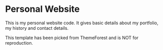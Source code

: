 Personal Website
================

This is my personal website code. It gives basic details about my portfolio, my history and contact details.

This template has been picked from ThemeForest and is NOT for reproduction.
